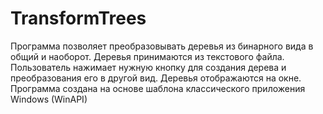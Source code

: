 ﻿# TransformTrees

Программа позволяет преобразовывать деревья из бинарного вида в общий и наоборот.
Деревья принимаются из текстового файла.
Пользователь нажимает нужную кнопку для создания дерева и преобразования его в другой вид. 
Деревья отображаются на окне.
Программа создана на основе шаблона классического приложения Windows (WinAPI)
